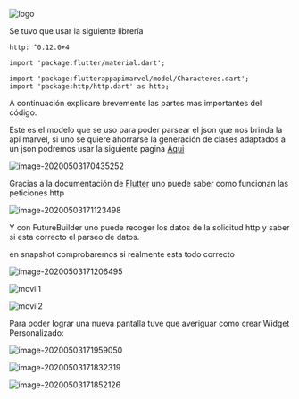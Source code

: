 ![logo](https://github.com/RichardEnriquez/PracticaFlutter/blob/master/imagenes/logo.png)

Se tuvo que usar la siguiente librería

```
http: ^0.12.0+4
```

```
import 'package:flutter/material.dart';

import 'package:flutterappapimarvel/model/Characteres.dart';
import 'package:http/http.dart' as http;
```

A continuación explicare brevemente las partes mas importantes del código.

Este es el modelo que se uso para poder parsear el json que nos brinda la api marvel, si uno se quiere ahorrarse la generación de clases adaptados a un json podremos usar la siguiente pagina [Aqui](https://javiercbk.github.io/json_to_dart/)

![image-20200503170435252](https://github.com/RichardEnriquez/PracticaFlutter/blob/master/imagenes/image-20200503170435252.png)

Gracias a la documentación de  [Flutter](https://flutter.dev/docs/cookbook/networking/fetch-data) uno puede saber como funcionan las peticiones http 

![image-20200503171123498](https://github.com/RichardEnriquez/PracticaFlutter/blob/master/imagenes/image-20200503171123498.png)

Y con FutureBuilder uno puede recoger los datos de la solicitud http y saber si esta correcto el parseo de datos.

en snapshot comprobaremos si realmente esta todo correcto

![image-20200503171206495](https://github.com/RichardEnriquez/PracticaFlutter/blob/master/imagenes/image-20200503171206495.png)

![movil1](https://github.com/RichardEnriquez/PracticaFlutter/blob/master/imagenes/movil1.png)

![movil2](https://github.com/RichardEnriquez/PracticaFlutter/blob/master/imagenes/movil2.png)

Para poder lograr una nueva pantalla tuve que averiguar como crear Widget Personalizado:

![image-20200503171959050](https://github.com/RichardEnriquez/PracticaFlutter/blob/master/imagenes/image-20200503171959050.png)

![image-20200503171832319](https://github.com/RichardEnriquez/PracticaFlutter/blob/master/imagenes/image-20200503171832319.png)

![image-20200503171852126](https://github.com/RichardEnriquez/PracticaFlutter/blob/master/imagenes/image-20200503171852126.png)

